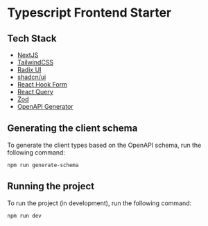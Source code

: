 # Typescript Frontend Starter

## Tech Stack

- [NextJS](https://nextjs.org/)
- [TailwindCSS](https://tailwindcss.com/)
- [Radix UI](https://www.radix-ui.com/)
- [shadcn/ui](https://ui.shadcn.com/)
- [React Hook Form](https://react-hook-form.com/)
- [React Query](https://tanstack.com/query/latest/)
- [Zod](https://zod.dev/)
- [OpenAPI Generator](https://openapi-generator.tech/)

## Generating the client schema

To generate the client types based on the OpenAPI schema, run the following command:

```
npm run generate-schema
```

## Running the project

To run the project (in development), run the following command:

```
npm run dev
```
